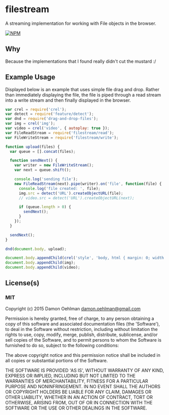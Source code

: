 # filestream

A streaming implementation for working with File objects in the browser.


[![NPM](https://nodei.co/npm/filestream.png)](https://nodei.co/npm/filestream/)



## Why

Because the implementations that I found really didn't cut the mustard :/

## Example Usage

Displayed below is an example that uses simple file drag and drop.  Rather
than immediately displaying the file, the file is piped through a read
stream into a write stream and then finally displayed in the browser.

```js
var crel = require('crel');
var detect = require('feature/detect');
var dnd = require('drag-and-drop-files');
var img = crel('img');
var video = crel('video', { autoplay: true });
var FileReadStream = require('filestream/read');
var FileWriteStream = require('filestream/write');

function upload(files) {
  var queue = [].concat(files);

  function sendNext() {
    var writer = new FileWriteStream();
    var next = queue.shift();

    console.log('sending file');
    new FileReadStream(next).pipe(writer).on('file', function(file) {
      console.log('file created: ', file);
      img.src = detect('URL').createObjectURL(file);
      // video.src = detect('URL').createObjectURL(next);

      if (queue.length > 0) {
        sendNext();
      }
    });
  }

  sendNext();
}

dnd(document.body, upload);

document.body.appendChild(crel('style', 'body, html { margin: 0; width: 100%; height: 100% }'));
document.body.appendChild(img);
document.body.appendChild(video);

```

## License(s)

### MIT

Copyright (c) 2015 Damon Oehlman <damon.oehlman@gmail.com>

Permission is hereby granted, free of charge, to any person obtaining
a copy of this software and associated documentation files (the
'Software'), to deal in the Software without restriction, including
without limitation the rights to use, copy, modify, merge, publish,
distribute, sublicense, and/or sell copies of the Software, and to
permit persons to whom the Software is furnished to do so, subject to
the following conditions:

The above copyright notice and this permission notice shall be
included in all copies or substantial portions of the Software.

THE SOFTWARE IS PROVIDED 'AS IS', WITHOUT WARRANTY OF ANY KIND,
EXPRESS OR IMPLIED, INCLUDING BUT NOT LIMITED TO THE WARRANTIES OF
MERCHANTABILITY, FITNESS FOR A PARTICULAR PURPOSE AND NONINFRINGEMENT.
IN NO EVENT SHALL THE AUTHORS OR COPYRIGHT HOLDERS BE LIABLE FOR ANY
CLAIM, DAMAGES OR OTHER LIABILITY, WHETHER IN AN ACTION OF CONTRACT,
TORT OR OTHERWISE, ARISING FROM, OUT OF OR IN CONNECTION WITH THE
SOFTWARE OR THE USE OR OTHER DEALINGS IN THE SOFTWARE.
